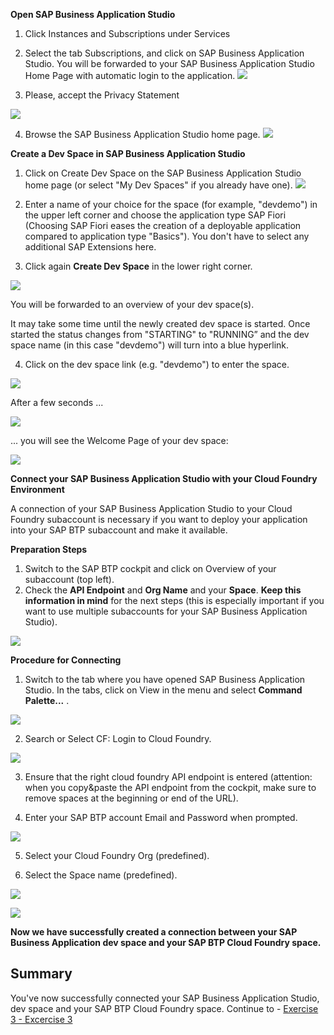 
**Open SAP Business Application Studio**

1. Click Instances and Subscriptions under Services

2. Select the tab Subscriptions, and click on SAP Business Application Studio. You will be forwarded to your SAP Business Application Studio Home Page with automatic login to the application.
![](../images/Open_BAS.png)

3. Please, accept the Privacy Statement

![](../images/BAS_Privacy_Statment.png)

4. Browse the SAP Business Application Studio home page.
![](/images/Browse_BAS.png)


**Create a Dev Space in SAP Business Application Studio**

1. Click on Create Dev Space on the SAP Business Application Studio home page (or select "My Dev Spaces" if you already have one).
![](../images/Create_Dev_Space.png)


2. Enter a name of your choice for the space (for example, "devdemo") in the upper left corner and choose the application type SAP Fiori (Choosing SAP Fiori eases the creation of a deployable application compared to application type "Basics"). You don't have to select any additional SAP Extensions here. 

3. Click again **Create Dev Space** in the lower right corner. 

![](../images/Create_New_Dev_Space.png)
 
You will be forwarded to an overview of your dev space(s).

It may take some time until the newly created dev space is started. Once started the status changes from "STARTING" to "RUNNING” and the dev space name (in this case "devdemo") will turn into a blue hyperlink.

4. Click on the dev space link (e.g. "devdemo") to enter the space.

 ![](../images/Start_Devspace.png)

After a few seconds ...

 ![](../images/Start_BAS.png)

... you will see the Welcome Page of your dev space:

 ![](../images/BAS_initial.png)

**Connect your SAP Business Application Studio with your Cloud Foundry Environment**

A connection of your SAP Business Application Studio to your Cloud Foundry subaccount is necessary if you want to deploy your application into your SAP BTP subaccount and make it available. 

**Preparation Steps** 

1. Switch to the SAP BTP cockpit and click on Overview of your subaccount (top left).
2. Check the **API Endpoint** and **Org Name** and your **Space**.
**Keep this information in mind** for the next steps (this is especially important if you want to use multiple subaccounts for your SAP Business Application Studio).

 ![](../images/API_Endpoint.png)
 



 

**Procedure for Connecting**

1. Switch to the tab where you have opened SAP Business Application Studio. In the tabs, click on View in the menu and select **Command Palette...** .

 ![](../images/Command_Palette.png)

2. Search or Select CF: Login to Cloud Foundry.

 ![](../images/Login_CF.png)
 
3. Ensure that the right cloud foundry API endpoint is entered (attention: when you copy&paste the API endpoint from the cockpit, make sure to remove spaces at the beginning or end of the URL).

4. Enter your SAP BTP account Email and Password when prompted. 

 ![](../images/Enter_email.png)

5. Select your Cloud Foundry Org (predefined).

6. Select the Space name (predefined).

 ![](../images/CF_Target.png)

 ![](../images/Logged_in.png)

**Now we have successfully created a connection between your SAP Business Application dev space and your SAP BTP Cloud Foundry space.**
 

## Summary

You've now successfully connected your SAP Business Application Studio, dev space and your SAP BTP Cloud Foundry space. Continue to - [Exercise 3 - Excercise 3 ](../ex3/README.md)
